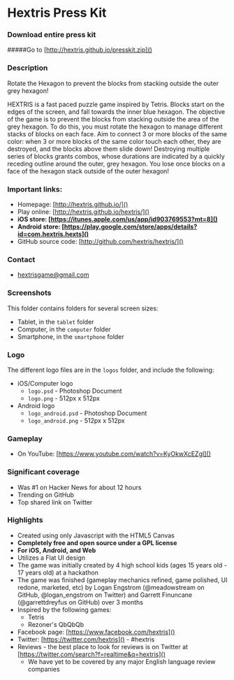 Hextris Press Kit
========
### Download entire press kit

#####Go to [http://hextris.github.io/presskit.zip]()

### Description

Rotate the Hexagon to prevent the blocks from stacking outside the outer grey hexagon! 

HEXTRIS is a fast paced puzzle game inspired by Tetris. Blocks start on the edges of the screen, and fall towards the inner blue hexagon. The objective of the game is to prevent the blocks from stacking outside the area of the grey hexagon. To do this, you must rotate the hexagon to manage different stacks of blocks on each face. Aim to connect 3 or more blocks of the same color: when 3 or more blocks of the same color touch each other, they are destroyed, and the blocks above them slide down! Destroying multiple series of blocks grants combos, whose durations are indicated by a quickly receding outline around the outer, grey hexagon. You lose once blocks on a face of the hexagon stack outside of the outer hexagon!

### Important links:

- Homepage: [http://hextris.github.io/]()
- Play online: [http://hextris.github.io/hextris/]()
- **iOS store: [https://itunes.apple.com/us/app/id903769553?mt=8]()**
- **Android store: [https://play.google.com/store/apps/details?id=com.hextris.hexts]()**
- GitHub source code: [http://github.com/hextris/hextris/]()

### Contact

- hextrisgame@gmail.com

### Screenshots

This folder contains folders for several screen sizes:

 - Tablet, in the `tablet` folder
 - Computer, in the `computer` folder
 - Smartphone, in the `smartphone` folder
 
### Logo

The different logo files are in the `logos` folder, and include the following:

 - iOS/Computer logo
 	- `logo.psd` - Photoshop Document
 	- `logo.png` - 512px x 512px
 - Android logo
 	- `logo_android.psd` - Photoshop Document
 	- `logo_android.png` - 512px x 512px


### Gameplay 

- On YouTube: [https://www.youtube.com/watch?v=KyOkwXcEZgI]()

### Significant coverage

- Was #1 on Hacker News for about 12 hours
- Trending on GitHub 
- Top shared link on Twitter

### Highlights

- Created using only Javascript with the HTML5 Canvas
- **Completely free and open source under a GPL license**
- **For iOS, Android, and Web**
- Utilizes a Flat UI design
- The game was initially created by 4 high school kids (ages 15 years old - 17 years old) at a hackathon
- The game was finished (gameplay mechanics refined, game polished, UI redone, marketed, etc) by Logan Engstrom (@meadowstream on GitHub, @logan_engstrom on Twitter) and Garrett Finuncane (@garrettdreyfus on GitHub) over 3 months
- Inspired by the following games:
	- Tetris
	- Rezoner's QbQbQb
- Facebook page: [https://www.facebook.com/hextris]()
- Twitter: [https://twitter.com/hextris]() - #hextris
- Reviews - the best place to look for reviews is on Twitter at [https://twitter.com/search?f=realtime&q=hextris]()
	- We have yet to be covered by any major English language review companies